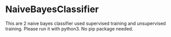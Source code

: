 # NaiveBayesClassifier
This are 2 naive bayes classifier used supervised training and unsupervised training. Please run it with python3. No pip package needed.
